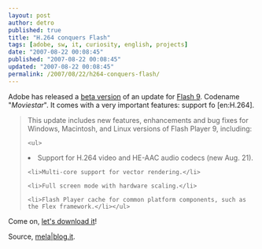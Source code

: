 ```yaml
---
layout: post
author: detro
published: true
title: "H.264 conquers Flash"
tags: [adobe, sw, it, curiosity, english, projects]
date: "2007-08-22 00:08:45"
published: "2007-08-22 00:08:45"
updated: "2007-08-22 00:08:45"
permalink: /2007/08/22/h264-conquers-flash/
---
```


Adobe has released a <a href="http://www.adobe.com/aboutadobe/pressroom/pressreleases/200708/082107FlashPlayer.html">beta version</a> of an update for <a href="http://labs.adobe.com/technologies/flashplayer9/">Flash 9</a>. Codename "<em>Moviestar</em>". It comes with a very important features: support fo [en:H.264].

<blockquote>
This update includes new features, enhancements and bug fixes for Windows, Macintosh, and Linux versions of Flash Player 9, including:

	<ul>
<li>Support for H.264 video and HE-AAC audio codecs (new Aug. 21).</li>

	<li>Multi-core support for vector rendering.</li>

	<li>Full screen mode with hardware scaling.</li>

	<li>Flash Player cache for common platform components, such as the Flex framework.</li></ul>
</blockquote>

Come on, <a href="http://labs.adobe.com/downloads/flashplayer9.html">let's download it</a>!

Source, <a href="http://www.melablog.it/post/4304/anche-flash-player-si-apre-ad-h264">mela|blog.it</a>.
